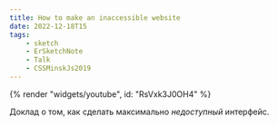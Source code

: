 ```yaml
---
title: How to make an inaccessible website
date: 2022-12-18T15
tags:
    - sketch
    - ErSketchNote
    - Talk
    - CSSMinskJs2019
---
```


{% render "widgets/youtube",  id: "RsVxk3J0OH4" %}

Доклад о том, как сделать максимально _недоступный_ интерфейс.
